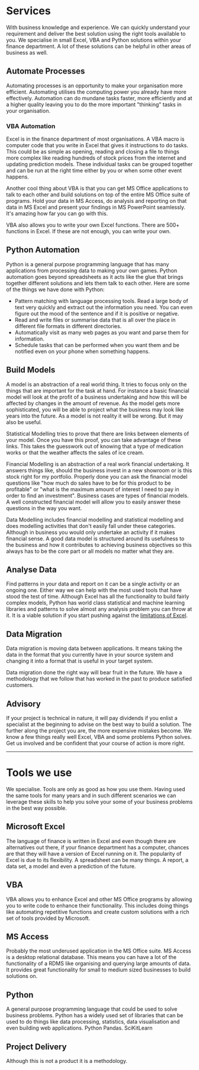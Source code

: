 # Services

With business knowledge and experience. We can quickly understand your requirement and deliver the best solution using the right tools available to you. We specialise in small Excel, VBA and Python solutions within your finance department. A lot of these solutions can be helpful in other areas of business as well. 

## Automate Processes
Automating processes is an opportunity to make your organisation more efficient. Automating utilises the computing power you already have more effectively. Automation can do mundane tasks faster, more efficiently and at a higher quality leaving you to do the more important "thinking" tasks in your organisation. 

### VBA Automation
Excel is in the finance department of most organisations. A VBA macro is computer code that you write in Excel that gives it instructions to do tasks. This could be as simple as opening, reading and closing a file to things more complex like reading hundreds of stock prices from the internet and updating prediction models. These individual tasks can be grouped together and can be run at the right time either by you or when some other event happens. 

Another cool thing about VBA is that you can get MS Office applications to talk to each other and build solutions on top of the entire MS Office suite of programs. Hold your data in MS Access, do analysis and reporting on that data in MS Excel and present your findings in MS PowerPoint seamlessly. It's amazing how far you can go with this. 

VBA also allows you to write your own Excel functions. There are 500+ functions in Excel. If these are not enough, you can write your own. 

## Python Automation
Python is a general purpose programming language that has many applications from processing data to making your own games. Python automation goes beyond spreadsheets as it acts like the glue that brings together different solutions and lets them talk to each other. 
Here are some of the things we have done with Python:
 - Pattern matching with language processing tools. Read a large body of text very quickly and extract out the information you need. You can even figure out the mood of the sentence and if it is positive or negative. 
 - Read and write files or summarise data that is all over the place in different file formats in different directories.
 - Automatically visit as many web pages as you want and parse them for information. 
 - Schedule tasks that can be performed when you want them and be notified even on your phone when something happens. 

## Build Models
A model is an abstraction of a real world thing. It tries to focus only on the things that are important for the task at hand. For instance a basic financial model will look at the profit of a business undertaking and how this will be affected by changes in the amount of revenue. As the model gets more sophisticated, you will be able to project what the business may look like years into the future. As a model is not reality it will be wrong. But it may also be useful. 

Statistical Modelling tries to prove that there are links between elements of your model. Once you have this proof, you can take advantage of these links. This takes the guesswork out of knowing that a type of medication works or that the weather affects the sales of ice cream. 

Financial Modelling is an abstraction of a real work financial undertaking. It answers things like, should the business invest in a new showroom or is this stock right for my portfolio. Properly done you can ask the financial model questions like "how much do sales have to be for this product to be profitable" or "what is the maximum amount of interest I need to pay in order to find an investment". Business cases are types of financial models. A well constructed financial model will allow you to easily answer these questions in the way you want. 

Data Modelling includes financial modelling and statistical modelling and does modelling activities that don't easily fall under these categories. Although in business you would only undertake an activity if it makes financial sense. A good data model is structured around its usefulness to the business and how it contributes to achieving business objectives so this always has to be the core part or all models no matter what they are. 

## Analyse Data
Find patterns in your data and report on it can be a single activity or an ongoing one. Either way we can help with the most used tools that have stood the test of time. Although Excel has all the functionality to build fairly complex models, Python has world class statistical and machine learning libraries and patterns to solve almost any analysis problem you can throw at it. It is a viable solution if you start pushing against the [limitations of Excel](http://findingpatterns.co.uk/pandas-vs-excel-who-will-win.html). 

## Data Migration
Data migration is moving data between applications. It means taking the data in the format that you currently have in your source system and changing it into a format that is useful in your target system.

Data migration done the right way will bear fruit in the future. We have a methodology that we follow that has worked in the past to produce satisfied customers.

## Advisory
If your project is technical in nature, it will pay dividends if you enlist a specialist at the beginning to advise on the best way to build a solution. The further along the project you are, the more expensive mistakes become. We know a few things really well Excel, VBA and some problems Python solves. Get us involved and be confident that your course of action is more right.

---
# Tools we use

We specialise. Tools are only as good as how you use them. Having used the same tools for many years and in such different scenarios we can leverage these skills to help you solve your some of your business problems in the best way possible. 

## Microsoft Excel
The language of finance is written in Excel and even though there are alternatives out there, if your finance department has a computer, chances are that they will have a version of Excel running on it. The popularity of Excel is due to its flexibility. A spreadsheet can be many things. A report, a data set, a model and even a prediction of the future. 

## VBA
VBA allows you to enhance Excel and other MS Office programs by allowing you to write code to enhance their functionality. This includes doing things like automating repetitive functions and create custom solutions with a rich set of tools provided by Microsoft. 

## MS Access
Probably the most underused application in the MS Office suite. MS Access is a desktop relational database. This means you can have a lot of the functionality of a RDMS like organising and querying large amounts of data. It provides great functionality for small to medium sized businesses to build solutions on. 

## Python
A general purpose programming language that could be used to solve business problems. Python has a widely used set of libraries that can be used to do things like data processing, statistics, data visualisation and even building web applications.
Python Pandas. 
SciKitLearn

## Project Delivery
Although this is not a product it is a methodology. 
<!--stackedit_data:
eyJoaXN0b3J5IjpbMTYxMTM1ODM2NCwxNzg0NzE3MTIwLC0xOD
gzNDk0MDg1LC02ODY5NzU3MzAsLTE4NDQ1NjUwOTYsMTA1NjI4
NTk0NiwtNzQ0MjQxMTkwLDM3NTM4MDA3MCwxMzc4NzI1MTQ4LC
0xNDk5NTE2MTQ3LDM4MTkyMDUwMCwxNTQ1MTI2NzI1LC02NjQ4
ODY3MzgsLTEzMzMzNzk2MjEsLTc5MDE0NTE2OCwtMTE3MDkzND
c2OCwtMTU3MTExMDk4NiwxMTk5ODE1ODQ4LC0xNTMxMDI4OTgy
LDE2MDY1NTU0MF19
-->